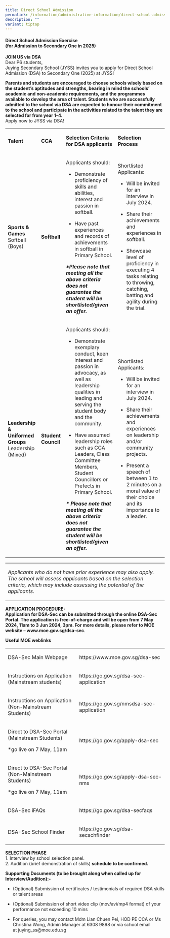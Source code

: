 ```yaml
---
title: Direct School Admission
permalink: /information/administrative-information/direct-school-admission/
description: ""
variant: tiptap
---
```

<h4><strong>Direct School Admission Exercise</strong><br>(for Admission to Secondary One in 2025)</h4>
<p><strong>JOIN US via DSA</strong>
<br>Dear P6 students,
<br>Juying Secondary School (JYSS)&nbsp;invites you to apply for&nbsp;Direct
School Admission (DSA)&nbsp;to&nbsp;Secondary One (2025)&nbsp;at JYSS!</p>
<p><strong>Parents and students are encouraged to choose schools wisely based on the student’s aptitudes and strengths, bearing in mind the schools’ academic and non-academic requirements, and the programmes available to develop the area of talent. Students who are successfully admitted to the school via DSA are expected to honour their commitment to the school and participate in the activities related to the talent they are selected for from year 1-4.</strong>
<br>Apply now to JYSS via DSA!</p>
<p></p>
<table style="minWidth: 100px">
<colgroup>
<col>
<col>
<col>
<col>
</colgroup>
<tbody>
<tr>
<td rowspan="1" colspan="1">
<p><strong>Talent</strong>
</p>
</td>
<td rowspan="1" colspan="1">
<p><strong>CCA</strong>
</p>
</td>
<td rowspan="1" colspan="1">
<p><strong>Selection&nbsp;Criteria for DSA applicants</strong>
</p>
</td>
<td rowspan="1" colspan="1">
<p><strong>Selection Process</strong>
</p>
</td>
</tr>
<tr>
<td rowspan="1" colspan="1">
<p><strong>Sports &amp; Games</strong>
<br>Softball (Boys)</p>
</td>
<td rowspan="1" colspan="1">
<p><strong>Softball</strong>
</p>
</td>
<td rowspan="1" colspan="1">
<p>Applicants should:</p>
<ul data-tight="true" class="tight">
<li>
<p>Demonstrate proficiency of skills and abilities, interest and passion
in softball.</p>
</li>
<li>
<p>Have past experiences and records of achievements in softball in Primary
School.</p>
</li>
</ul>
<p><strong><em>*Please note that meeting all the above criteria does not guarantee the student will be shortlisted/given an offer.</em></strong>
</p>
</td>
<td rowspan="1" colspan="1">
<p>Shortlisted Applicants:</p>
<ul data-tight="true" class="tight">
<li>
<p>Will be invited for an interview in July 2024.</p>
</li>
<li>
<p>Share their achievements and experiences in softball.</p>
</li>
<li>
<p>Showcase level of proficiency in executing 4 tasks relating to throwing,
catching, batting and agility during the trial.</p>
</li>
</ul>
</td>
</tr>
<tr>
<td rowspan="1" colspan="1">
<p><strong>Leadership &amp; Uniformed Groups</strong>
<br>Leadership (Mixed)</p>
</td>
<td rowspan="1" colspan="1">
<p><strong>Student Council</strong>
</p>
</td>
<td rowspan="1" colspan="1">
<p>Applicants should:</p>
<ul data-tight="true" class="tight">
<li>
<p>Demonstrate exemplary conduct, keen interest and passion in advocacy,
as well as leadership qualities in leading and serving the student body
and the community.</p>
</li>
<li>
<p>Have assumed leadership roles such as CCA Leaders, Class Committee Members,
Student Councillors or Prefects in Primary School.</p>
</li>
</ul>
<p><strong><em>* Please note that meeting all the above criteria does not guarantee the student will be shortlisted/given an offer.</em></strong>
</p>
</td>
<td rowspan="1" colspan="1">
<p>Shortlisted Applicants:</p>
<ul data-tight="true" class="tight">
<li>
<p>Will be invited for an interview in July 2024.</p>
</li>
<li>
<p>Share their achievements and experiences on leadership and/or community
projects.</p>
</li>
<li>
<p>Present a speech of between 1 to 2 minutes on a moral value of their choice
and its importance to a leader.</p>
</li>
</ul>
</td>
</tr>
</tbody>
</table>
<table style="minWidth: 25px">
<colgroup>
<col>
</colgroup>
<tbody>
<tr>
<td rowspan="1" colspan="1">
<p><em>Applicants who do not have prior experience may also apply. The school will assess applicants based on the selection criteria, which may include assessing the potential of the applicants.</em>
</p>
</td>
</tr>
</tbody>
</table>
<p><strong>APPLICATION PROCEDURE:</strong>
<br><strong>Application for DSA-Sec can be submitted through the online DSA-Sec Portal. The application is free-of-charge and will be open from 7 May 2024, 11am to 3 Jun 2024, 3pm. For more details, please refer to MOE website – <a rel="noopener noreferrer nofollow" target="_blank">www.moe.gov.sg/dsa-sec</a></strong>.<strong>&nbsp;</strong>
</p>
<p><strong>Useful MOE weblinks</strong>
</p>
<table style="minWidth: 50px">
<colgroup>
<col>
<col>
</colgroup>
<tbody>
<tr>
<td rowspan="1" colspan="1">
<p>DSA-Sec Main Webpage</p>
</td>
<td rowspan="1" colspan="1">
<p><a rel="noopener noreferrer nofollow" target="_blank">https://www.moe.gov.sg/dsa-sec</a>
</p>
</td>
</tr>
<tr>
<td rowspan="1" colspan="1">
<p>Instructions on Application (Mainstream students)</p>
</td>
<td rowspan="1" colspan="1">
<p><a rel="noopener noreferrer nofollow" target="_blank">https://go.gov.sg/dsa-sec-application</a>
</p>
</td>
</tr>
<tr>
<td rowspan="1" colspan="1">
<p>Instructions on Application (Non-Mainstream Students)</p>
</td>
<td rowspan="1" colspan="1">
<p><a rel="noopener noreferrer nofollow" target="_blank">https://go.gov.sg/nmsdsa-sec-application</a>
</p>
</td>
</tr>
<tr>
<td rowspan="1" colspan="1">
<p>Direct to DSA-Sec Portal (Mainstream Students)</p>
<p>*go live on 7 May, 11am</p>
</td>
<td rowspan="1" colspan="1">
<p><a rel="noopener noreferrer nofollow" target="_blank">https://go.gov.sg/apply-dsa-sec</a>
</p>
</td>
</tr>
<tr>
<td rowspan="1" colspan="1">
<p>Direct to DSA-Sec Portal (Non-Mainstream Students)</p>
<p>*go live on 7 May, 11am</p>
</td>
<td rowspan="1" colspan="1">
<p><a rel="noopener noreferrer nofollow" target="_blank">https://go.gov.sg/apply-dsa-sec-nms</a>
</p>
</td>
</tr>
<tr>
<td rowspan="1" colspan="1">
<p>DSA-Sec iFAQs</p>
</td>
<td rowspan="1" colspan="1">
<p><a rel="noopener noreferrer nofollow" target="_blank">https://go.gov.sg/dsa-secfaqs</a>
</p>
</td>
</tr>
<tr>
<td rowspan="1" colspan="1">
<p>DSA-Sec School Finder</p>
</td>
<td rowspan="1" colspan="1">
<p><a rel="noopener noreferrer nofollow" target="_blank">https://go.gov.sg/dsa-secschfinder</a>
</p>
</td>
</tr>
</tbody>
</table>
<p><strong>SELECTION PHASE<br></strong>1. Interview by school selection panel.&nbsp;
<br>2. Audition (brief demonstration of skills)&nbsp;<strong>schedule to be confirmed.</strong>
</p>
<p><strong>Supporting Documents (to be brought along when called up for Interview/Audition):-</strong>
</p>
<ul data-tight="true" class="tight">
<li>
<p>(Optional) Submission of certificates / testimonials of required DSA skills
or talent areas&nbsp;</p>
</li>
<li>
<p>(Optional) Submission of short video clip (mov/avi/mp4 format) of your
performance not exceeding 10 mins</p>
</li>
<li>
<p>For queries, you may contact Mdm Lian Chuen Pei, HOD PE CCA or Ms Christina
Wong, Admin Manager at&nbsp;6308 9898 or via school email at&nbsp;<a rel="noopener noreferrer nofollow" target="_blank">juying_ss@moe.edu.sg</a>
</p>
</li>
</ul>
<p></p>
